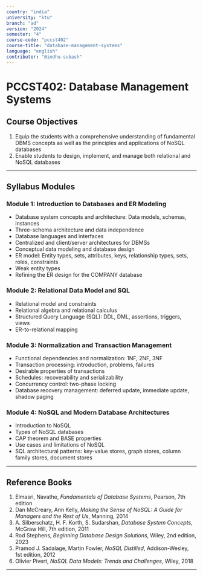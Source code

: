 ```yaml
---
country: "india"
university: "ktu"
branch: "ad"
version: "2024"
semester: "4"
course-code: "pccst402"
course-title: "database-management-systems"
language: "english"
contributor: "@indhu-subash"
---
```


# PCCST402: Database Management Systems

## Course Objectives

1. Equip the students with a comprehensive understanding of fundamental DBMS concepts as well as the principles and applications of NoSQL databases  
2. Enable students to design, implement, and manage both relational and NoSQL databases  

---

## Syllabus Modules

### Module 1: Introduction to Databases and ER Modeling
- Database system concepts and architecture: Data models, schemas, instances  
- Three-schema architecture and data independence  
- Database languages and interfaces  
- Centralized and client/server architectures for DBMSs  
- Conceptual data modeling and database design  
- ER model: Entity types, sets, attributes, keys, relationship types, sets, roles, constraints  
- Weak entity types  
- Refining the ER design for the COMPANY database  

### Module 2: Relational Data Model and SQL
- Relational model and constraints  
- Relational algebra and relational calculus  
- Structured Query Language (SQL): DDL, DML, assertions, triggers, views  
- ER-to-relational mapping  

### Module 3: Normalization and Transaction Management
- Functional dependencies and normalization: 1NF, 2NF, 3NF  
- Transaction processing: introduction, problems, failures  
- Desirable properties of transactions  
- Schedules: recoverability and serializability  
- Concurrency control: two-phase locking  
- Database recovery management: deferred update, immediate update, shadow paging  

### Module 4: NoSQL and Modern Database Architectures
- Introduction to NoSQL  
- Types of NoSQL databases  
- CAP theorem and BASE properties  
- Use cases and limitations of NoSQL  
- SQL architectural patterns: key-value stores, graph stores, column family stores, document stores  

---

## Reference Books

1. Elmasri, Navathe, *Fundamentals of Database Systems*, Pearson, 7th edition  
2. Dan McCreary, Ann Kelly, *Making the Sense of NoSQL: A Guide for Managers and the Rest of Us*, Manning, 2014  
3. A. Silberschatz, H. F. Korth, S. Sudarshan, *Database System Concepts*, McGraw Hill, 7th edition, 2011  
4. Rod Stephens, *Beginning Database Design Solutions*, Wiley, 2nd edition, 2023  
5. Pramod J. Sadalage, Martin Fowler, *NoSQL Distilled*, Addison-Wesley, 1st edition, 2012  
6. Olivier Pivert, *NoSQL Data Models: Trends and Challenges*, Wiley, 2018  

---
